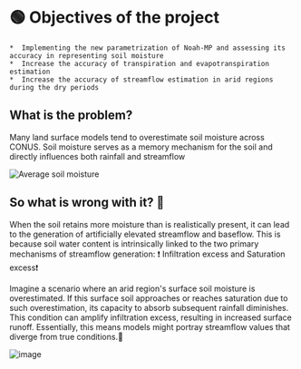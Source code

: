 #  🟢 Objectives of the project

    *  Implementing the new parametrization of Noah-MP and assessing its accuracy in representing soil moisture
    *  Increase the accuracy of transpiration and evapotranspiration estimation
    *  Increase the accuracy of streamflow estimation in arid regions during the dry periods    

## What is the problem?
Many land surface models tend to overestimate soil moisture across CONUS. Soil moisture serves as a memory mechanism for the soil and directly influences both rainfall and streamflow


![Average soil moisture](https://github.com/mfarmani95/FOSS_Weekly/assets/83543441/33f93ea3-dadc-4830-8553-eb34a6656c0f)


## So what is wrong with it? 🤔


When the soil retains more moisture than is realistically present, it can lead to the generation of artificially elevated streamflow and baseflow. This is because soil water content is intrinsically linked to the two primary mechanisms of streamflow generation: ❗ Infiltration excess and Saturation excess❗

Imagine a scenario where an arid region's surface soil moisture is overestimated. If this surface soil approaches or reaches saturation due to such overestimation, its capacity to absorb subsequent rainfall diminishes. This condition can amplify infiltration excess, resulting in increased surface runoff. Essentially, this means models might portray streamflow values that diverge from true conditions.🔴


![image](https://github.com/mfarmani95/FOSS_Weekly/assets/83543441/888c7d8f-073b-459c-8f72-152df8ffa309)






